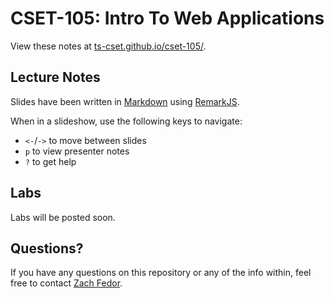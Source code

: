 # CSET-105: Intro To Web Applications

View these notes at [ts-cset.github.io/cset-105/](https://ts-cset.github.io/cset-105/).


## Lecture Notes

Slides have been written in [Markdown](https://daringfireball.net/projects/markdown/syntax) using [RemarkJS](https://github.com/gnab/remark).

When in a slideshow, use the following keys to navigate:

- `<-`/`->` to move between slides
- `p` to view presenter notes
- `?` to get help


## Labs

Labs will be posted soon.


## Questions?

If you have any questions on this repository or any of the info within, feel free to contact [Zach Fedor](mailto:fedor@stevenscollege.edu).

